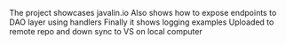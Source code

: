 The project showcases javalin.io
Also shows how to expose endpoints to DAO layer using handlers
Finally it shows logging examples
Uploaded to remote repo and down sync to VS on local computer

